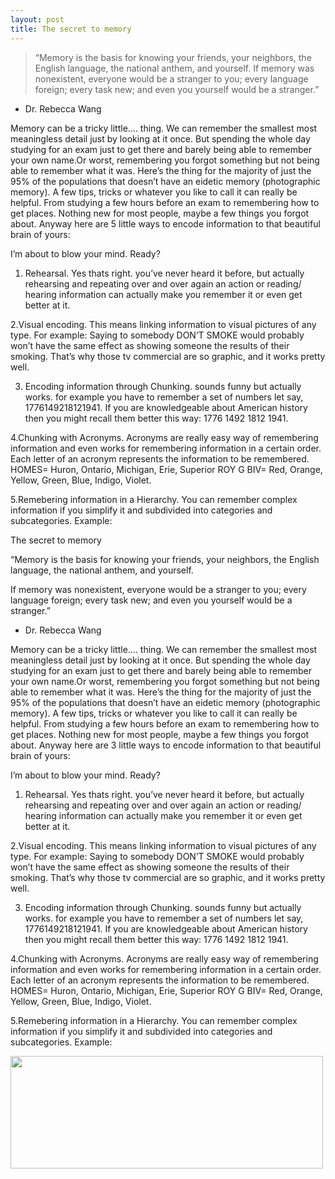 ```yaml
---
layout: post
title: The secret to memory
---
```


>“Memory is the basis for knowing your friends, your neighbors, the English language, the national anthem, and yourself.
>If memory was nonexistent, everyone would be a stranger to you; every language foreign; every task new; and even you yourself would be a stranger.” 
- Dr. Rebecca Wang

Memory can be a tricky little…. thing. We can remember the smallest most meaningless detail just by looking at it once. But spending the whole day studying for an exam just to get there and barely being able to remember your own name.Or worst, remembering you forgot something but not being able to remember what it was. Here’s the thing for the majority of just the 95% of the populations that doesn’t have an eidetic memory (photographic memory). A few tips, tricks or whatever you like to call it can really be helpful. From studying a few hours before an exam to remembering how to get places. Nothing new for most people, maybe a few things you forgot about. Anyway here are 5 little ways to encode information to that beautiful brain of yours:

I’m about to blow your mind. Ready?

1. Rehearsal. Yes thats right. you’ve never heard it before, but actually rehearsing and repeating over and over again an action or reading/ hearing information can actually make you remember it or even get better at it. 

2.Visual encoding. This means linking information to visual pictures of any type. For example: Saying to somebody DON’T SMOKE would probably won’t have the same effect as showing someone the results of their smoking. That’s why those tv commercial are so graphic, and it works pretty well.

3. Encoding information through Chunking. sounds funny but actually works. for example you have to remember a set of numbers let say, 1776149218121941. If you are knowledgeable about American history then you might recall them better this way: 1776 1492 1812 1941. 

4.Chunking with Acronyms. 
Acronyms are really easy way of remembering information and even works for remembering information in a certain order. Each letter of an acronym represents the information to be remembered.
HOMES= Huron, Ontario, Michigan, Erie, Superior
ROY G BIV= Red, Orange, Yellow, Green, Blue, Indigo, Violet.

5.Remebering information in a Hierarchy. You can remember complex information if you simplify it and subdivided into categories and subcategories. Example:

The secret to memory

“Memory is the basis for knowing your friends, your neighbors, the English language, the national anthem, and yourself.

If memory was nonexistent, everyone would be a stranger to you; every language foreign; every task new; and even you yourself would be a stranger.” 
- Dr. Rebecca Wang

Memory can be a tricky little…. thing. We can remember the smallest most meaningless detail just by looking at it once. But spending the whole day studying for an exam just to get there and barely being able to remember your own name.Or worst, remembering you forgot something but not being able to remember what it was. Here’s the thing for the majority of just the 95% of the populations that doesn’t have an eidetic memory (photographic memory). A few tips, tricks or whatever you like to call it can really be helpful. From studying a few hours before an exam to remembering how to get places. Nothing new for most people, maybe a few things you forgot about. Anyway here are 3 little ways to encode information to that beautiful brain of yours:

I’m about to blow your mind. Ready?
 1. Rehearsal. Yes thats right. you’ve never heard it before, but actually rehearsing and repeating over and over again an action or reading/ hearing information can actually make you remember it or even get better at it. 

2.Visual encoding. This means linking information to visual pictures of any type. For example: Saying to somebody DON’T SMOKE would probably won’t have the same effect as showing someone the results of their smoking. That’s why those tv commercial are so graphic, and it works pretty well.

3. Encoding information through Chunking. sounds funny but actually works. for example you have to remember a set of numbers let say, 1776149218121941. If you are knowledgeable about American history then you might recall them better this way: 1776 1492 1812 1941. 

4.Chunking with Acronyms. 
Acronyms are really easy way of remembering information and even works for remembering information in a certain order. Each letter of an acronym represents the information to be remembered.
HOMES= Huron, Ontario, Michigan, Erie, Superior
ROY G BIV= Red, Orange, Yellow, Green, Blue, Indigo, Violet.

5.Remebering information in a Hierarchy. You can remember complex information if you simplify it and subdivided into categories and subcategories. Example:

<img src="https://farm9.staticflickr.com/8680/16451128620_1cbf48a3ff_o.jpg" height="180" width="500">
